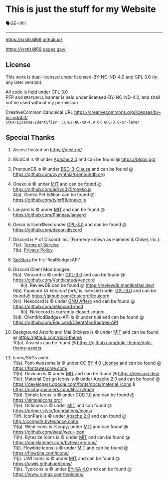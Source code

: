 # This is just the stuff for my Website
🗣️GE-‼️‼️‼️

----

https://krstlskll69.github.io/

https://krstlskll69.pages.gay/

## License

This work is dual-licensed under licensed-BY-NC-ND-4.0 and GPL 3.0 (or any later version).

All code is held under GPL 3.0 </br>
PFP and `KRSTLSKLL` banner is held under licensed-BY-NC-ND-4.0, and shall not be used without my permission


CreativeCommon Canonical URL https://creativecommons.org/licenses/by-nc-nd/4.0/ </br>
`SPDX-License-Identifier: CC-BY-NC-ND-4.0 OR GPL-3.0-or-later`

## Special Thanks

1. Assest hosted on https://nest.rip/

2. BlobCat is &copy; under [Apache 2.0](https://www.apache.org/licenses/LICENSE-2.0.html) and can be found @ https://blobs.gg/

3. PronounDB is &copy; under [BSD-3-Clause](https://raw.githubusercontent.com/cyyynthia/pronoundb.org/refs/heads/mistress/LICENSE) and can be found @ https://github.com/cyyynthia/pronoundb.org

4. Oneko is &copy; under [MIT](https://raw.githubusercontent.com/adryd325/oneko.js/refs/heads/main/LICENSE) and can be found @ https://github.com/adryd325/oneko.js </br>
    4(a). Oneko Pet Edition can be found @ https://github.com/tylxr59/oneko.js

5. Lanyard is &copy; under [MIT](https://raw.githubusercontent.com/Phineas/lanyard/refs/heads/main/LICENSE) and can be found @ https://github.com/Phineas/lanyard

6. Decor is licen&copy;sed under [GPL-3.0](https://www.gnu.org/licenses/gpl-3.0.en.html) and can be found @ https://github.com/decor-discord

7. Discord is &reg; of Discord Inc. (Formerly known as Hammer & Chisel, Inc.): </br>
    7(a). [Terms of Service](https://discord.com/terms/) </br>
    7(b). [Privacy Policy](https://discord.com/privacy) </br>

8. [SerStars](https://github.com/SerStars) for his 'RealBadgesAPI'</br>

9. Discord Client Mod badges: </br>
    9(a). Vencord is &copy; under [GPL-3.0](https://www.gnu.org/licenses/gpl-3.0.en.html) and can be found @ https://github.com/Vendicated/Vencord </br>
    &nbsp; &nbsp; &nbsp; 9(i). ReviewDB can be found @ https://reviewdb.mantikafasi.dev/ </br>
    9(b). Equicord *(A Vencord fork)* is licensed under [GPL-3.0](https://www.gnu.org/licenses/gpl-3.0.en.html) and can be found @ https://github.com/Equicord/Equicord </br>
    9(c). Nekocord is &copy; under [GNU Affero](https://www.gnu.org/licenses/agpl-3.0.en.html) and can be found @ https://github.com/nekocord-mod </br>
        &nbsp; &nbsp; &nbsp; 8(i). Nekocord is currently closed source. </br> 
    9(d). ClientModBadges-API is &copy; under *null* and can be found @ https://github.com/Equicord/ClientModBadges-API </br>

10. Background Astolfo and Mai Stickers is &copy; under [MIT](https://raw.githubusercontent.com/doki-theme/doki-theme-github/refs/heads/master/LICENSE) and can be found @ https://github.com/doki-theme </br>
    10(a). Assests can be found @ https://github.com/doki-theme/doki-theme-assets

11. Icons/SVGs used: </br>
    11(a). Font-Awesome is &copy; under [CC BY 4.0 License](https://creativecommons.org/licenses/by/4.0/) and can be found @ https://fontawesome.com/ </br>
    11(b). Devicon is &copy; under [MIT](https://raw.githubusercontent.com/devicons/devicon/refs/heads/master/LICENSE) and can be found @ https://devicon.dev/ </br>
    11(c). Material Design Icons is &copy; under [Apache 2.0](https://www.apache.org/licenses/LICENSE-2.0.html) and can be found @ https://developers.google.com/fonts/docs/material_icons &  https://pictogrammers.com/library/mdi/</br>
    11(d). Simple Icons is &copy; under [CC0 1.0](https://creativecommons.org/publicdomain/zero/1.0/) and can be found @ https://simpleicons.org/ </br>
    11(e). Octicons is &copy; under [MIT](https://raw.githubusercontent.com/primer/octicons/refs/heads/main/LICENSE) and can found @ https://primer.style/foundations/icons/ </br>
    11(f). IconPark is &copy; under [Apache 2.0](https://www.apache.org/licenses/LICENSE-2.0.html) and can found @ http://iconpark.bytedance.com/ </br>
    11(g). Weui Icons is %copy; under [MIT]() and can found @ https://github.com/weui/weui-icon </br>
    11(h). Bytesize Icons is &copy; under [MIT](https://raw.githubusercontent.com/danklammer/bytesize-icons/refs/heads/master/LICENSE.md) and can be found @ https://danklammer.com/bytesize-icons/ </br>
    11(i). Flowbite Icons is &copy; under [MIT](https://raw.githubusercontent.com/themesberg/flowbite-icons/refs/heads/main/LICENSE) and can be found @ https://flowbite.com/icons/ </br>
    11(j). UWI Icons is &copy; under [MIT](https://raw.githubusercontent.com/uiwjs/icons/refs/heads/master/LICENSE) and can be found @ https://uiwjs.github.io/icons/ </br>
    11(k). Typicons is &copy; under [BY-SA 4.0](https://creativecommons.org/licenses/by-sa/4.0/) and can be found @ https://www.s-ings.com/typicons/